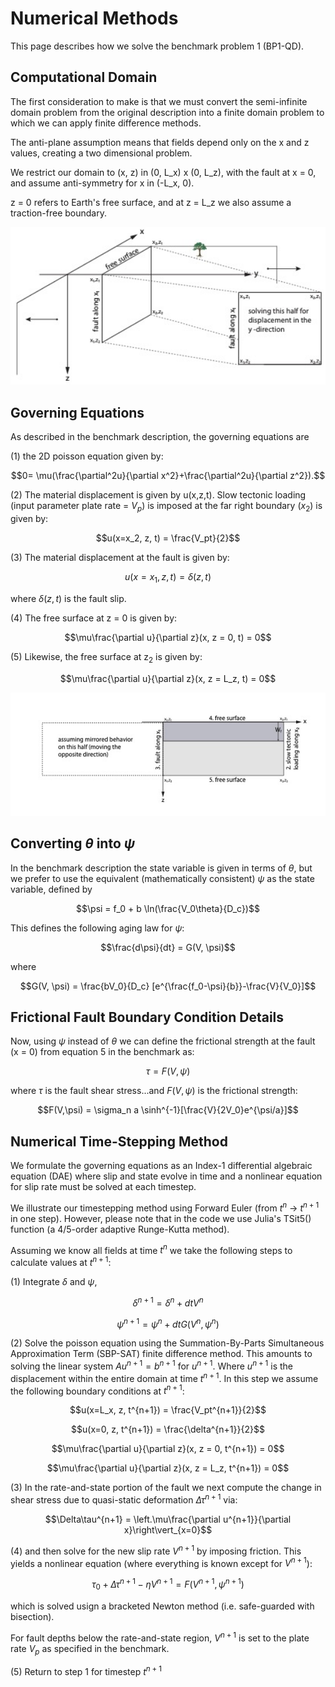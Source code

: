 # Numerical Methods
This page describes how we solve the benchmark problem 1 (BP1-QD).

## Computational Domain
The first consideration to make is that we must convert the semi-infinite domain problem from the original description into a finite domain problem to which we can apply finite difference methods.

The anti-plane assumption means that fields depend only on the x and z values, creating a two dimensional problem.

We restrict our domain to (x, z) in (0, L_x) x (0, L_z), with the fault at x = 0, and assume anti-symmetry for x in (-L_x, 0). 

z = 0 refers to Earth's free surface, and at z = L_z we also assume a traction-free boundary. 

<img src="img/BP_schematic_1.jpg" alt="drawing" width="600"/>

## Governing Equations
As described in the benchmark description, the governing equations are

(1) the 2D poisson equation given by:
```math
0= \mu(\frac{\partial^2u}{\partial x^2}+\frac{\partial^2u}{\partial z^2}).
```

(2) The material displacement is given by u(x,z,t). Slow tectonic loading (input parameter plate rate = $V_p$) is imposed at the far right boundary ($x_2$) is given by:
```math
u(x=x_2, z, t) = \frac{V_pt}{2}
```

(3) The material displacement at the fault is given by:
```math
u(x=x_1, z, t) = \delta(z,t)
```
where $\delta(z, t)$ is the fault slip.

(4) The free surface at z = 0 is given by:
```math
\mu\frac{\partial u}{\partial z}(x, z = 0, t) = 0
```

(5) Likewise, the free surface at z<sub>2</sub> is given by:
```math
\mu\frac{\partial u}{\partial z}(x, z = L_z, t) = 0
```

<img src="img/BP_schematic_2.jpg" alt="drawing" width="600"/>

## Converting $\theta$ into $\psi$
In the benchmark description the state variable is given in terms of $\theta$, but we prefer to use the equivalent (mathematically consistent) $\psi$ as the state variable, defined by

```math
\psi = f_0 + b \ln(\frac{V_0\theta}{D_c})
```
This defines the following aging law for $\psi$:
```math
\frac{d\psi}{dt} = G(V, \psi)
```
where
```math
G(V, \psi) = \frac{bV_0}{D_c} [e^{\frac{f_0-\psi}{b}}-\frac{V}{V_0}]
```

## Frictional Fault Boundary Condition Details
Now, using $\psi$ instead of $\theta$ we can define the frictional strength at the fault (x = 0) from equation 5 in the benchmark as:

```math
\tau = F(V,\psi)
```
where $\tau$ is the fault shear stress...and $F(V,\psi)$ is the frictional strength:

```math
F(V,\psi) = \sigma_n a \sinh^{-1}[\frac{V}{2V_0}e^{\psi/a}]
```

## Numerical Time-Stepping Method
We formulate the governing equations as an Index-1 differential algebraic equation (DAE) where slip and state evolve in time and a nonlinear equation for slip rate must be solved at each timestep.

We illustrate our timestepping method using Forward Euler (from $t^n$ -> $t^{n+1}$ in one step). However, please note that in the code we use Julia's TSit5() function (a 4/5-order adaptive Runge-Kutta method). 

Assuming we know all fields at time $t^n$ we take the following steps to calculate values at $t^{n+1}$:

(1) Integrate $\delta$ and $\psi$, 
```math
\delta^{n+1} = \delta^n + dt V^n 
```
```math
\psi^{n+1} = \psi^n + dt G(V^n, \psi^n)
```
(2) Solve the poisson equation using the Summation-By-Parts Simultaneous Approximation Term (SBP-SAT) finite difference method.
This amounts to solving the linear system $Au^{n+1} = b^{n+1}$ for $u^{n+1}$. Where $u^{n+1}$ is the displacement within the entire domain at time $t^{n+1}$. In this step we assume the following boundary conditions at $t^{n+1}$:
```math
u(x=L_x, z, t^{n+1}) = \frac{V_pt^{n+1}}{2}
```
```math
u(x=0, z, t^{n+1}) = \frac{\delta^{n+1}}{2}
```
```math
\mu\frac{\partial u}{\partial z}(x, z = 0, t^{n+1}) = 0
```
```math
\mu\frac{\partial u}{\partial z}(x, z = L_z, t^{n+1}) = 0
```

(3) In the rate-and-state portion of the fault we next compute the change in shear stress due to quasi-static deformation $\Delta \tau^{n+1}$ via:
```math
\Delta\tau^{n+1} = \left.\mu\frac{\partial u^{n+1}}{\partial x}\right\vert_{x=0}
```

(4) and then solve for the new slip rate $V^{n+1}$ by imposing friction. This yields a nonlinear equation (where everything is known except for $V^{n+1}$):
```math
\tau_0 + \Delta\tau^{n+1} - \eta V^{n+1} = F(V^{n+1}, \psi^{n+1}) 
```
which is solved usign a bracketed Newton method (i.e. safe-guarded with bisection). 

For fault depths below the rate-and-state region, $V^{n+1}$ is set to the plate rate $V_p$ as specified in the benchmark. 

(5) Return to step 1 for timestep $t^{n+1}$


